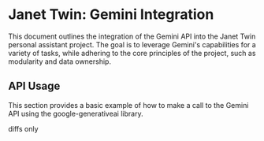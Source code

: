 # Janet Twin: Gemini Integration

This document outlines the integration of the Gemini API into the Janet Twin personal assistant project. The goal is to leverage Gemini's capabilities for a variety of tasks, while adhering to the core principles of the project, such as modularity and data ownership.

## API Usage

This section provides a basic example of how to make a call to the Gemini API using the google-generativeai library.

diffs only